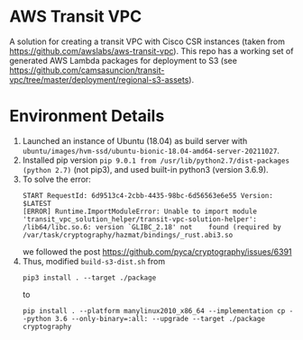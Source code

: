 # AWS Transit VPC
A solution for creating a transit VPC with Cisco CSR instances (taken from https://github.com/awslabs/aws-transit-vpc). This repo has a working set of generated AWS Lambda packages for deployment to S3 (see https://github.com/camsasuncion/transit-vpc/tree/master/deployment/regional-s3-assets).

# Environment Details
1. Launched an instance of Ubuntu (18.04) as build server with ```ubuntu/images/hvm-ssd/ubuntu-bionic-18.04-amd64-server-20211027```.
3. Installed pip version ```pip 9.0.1 from /usr/lib/python2.7/dist-packages (python 2.7)``` (not pip3), and used  built-in python3 (version 3.6.9).
4. To solve the error:
   ```
   START RequestId: 6d9513c4-2cbb-4435-98bc-6d56563e6e55 Version: $LATEST
   [ERROR] Runtime.ImportModuleError: Unable to import module 'transit_vpc_solution_helper/transit-vpc-solution-helper': /lib64/libc.so.6: version `GLIBC_2.18' not    found (required by /var/task/cryptography/hazmat/bindings/_rust.abi3.so
   ```
   we followed the post https://github.com/pyca/cryptography/issues/6391
5. Thus, modified ```build-s3-dist.sh``` from
   ````
   pip3 install . --target ./package
   ````
   to
   ```
   pip install . --platform manylinux2010_x86_64 --implementation cp --python 3.6 --only-binary=:all: --upgrade --target ./package cryptography
   ```
